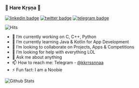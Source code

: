 ### 🙏 Hare Kṛṣṇa 🙇	
[![linkedin badge](https://img.shields.io/badge/Sumanjay-30302f?style=flat&logo=linkedin)](https://www.linkedin.com/in/kkrrssnnaa)
[![twitter badge](https://img.shields.io/badge/@Cyberboysj-30302f?style=flat&logo=twitter)](https://twitter.com/kkrrssnnaa)
[![telegram badge](https://img.shields.io/badge/Sumanjay-30302f?style=flat&logo=telegram)](https://telegram.dog/kkrrssnnaa)

![Hits](https://hits.seeyoufarm.com/api/count/incr/badge.svg?url=https://github.com/kkrrssnnaa/)

- 🔭 I’m currently working on C, C++, Python
- 🌱 I’m currently learning Java & Kotlin for App Development
- 👯 I’m looking to collaborate on Projects, Apps & Competitions
- 🤔 I’m looking for help with everything LOL
- 💬 Ask me about anything
- 📫 How to reach me: Telegram - [@kkrrssnnaa](https://telegram.dog/kkrrssnnaa)
- ⚡ Fun fact: I am a Noobie

![Github Stats](https://github-readme-stats.vercel.app/api?username=kkrrssnnaa&show_icons=true&title_color=fff&icon_color=79ff97&text_color=9f9f9f&bg_color=151515)
